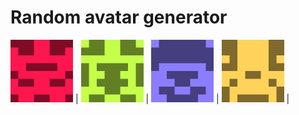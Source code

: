 # Random avatar generator
<img src="https://github.com/DeLaiT/Random-avatar-generator/blob/master/examples/av1.png?raw=true" alt="drawing" width="100px" height=100px/> | 
<img src="https://github.com/DeLaiT/Random-avatar-generator/blob/master/examples/av2.png?raw=true" alt="drawing" width="100px" height=100px/> |
<img src="https://github.com/DeLaiT/Random-avatar-generator/blob/master/examples/av3.png?raw=true" alt="drawing" width="100px" height=100px/> | 
<img src="https://github.com/DeLaiT/Random-avatar-generator/blob/master/examples/av4.png?raw=true" alt="drawing" width="100px" height=100px/> | 
